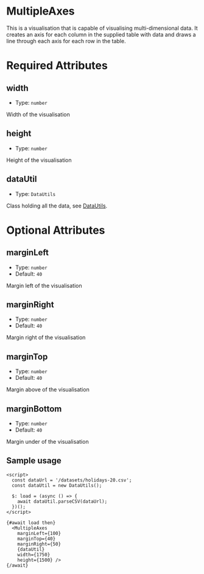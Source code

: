 # MultipleAxes

This is a visualisation that is capable of visualising multi-dimensional data.
It creates an axis for each column in the supplied table with data
and draws a line through each axis for each row in the table.

# Required Attributes

## width

- Type: `number`

Width of the visualisation

## height

- Type: `number`

Height of the visualisation

## dataUtil

- Type: `DataUtils`

Class holding all the data, see [DataUtils](utils/dataUtils.md).

# Optional Attributes

## marginLeft

- Type: `number`
- Default: `40`

Margin left of the visualisation

## marginRight

- Type: `number`
- Default: `40`

Margin right of the visualisation

## marginTop

- Type: `number`
- Default: `40`

Margin above of the visualisation

## marginBottom

- Type: `number`
- Default: `40`

Margin under of the visualisation

## Sample usage

```svelte
<script>
  const dataUrl = '/datasets/holidays-20.csv';
  const dataUtil = new DataUtils();

  $: load = (async () => {
    await dataUtil.parseCSV(dataUrl);
  })();
</script>

{#await load then}
  <MultipleAxes
    marginLeft={100}
    marginTop={40}
    marginRight={50}
    {dataUtil}
    width={1750}
    height={1500} />
{/await}
```
